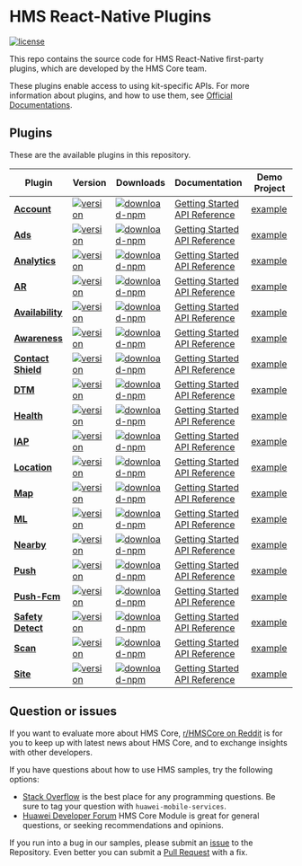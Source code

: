 # HMS React-Native Plugins

[![license](https://img.shields.io/badge/license-Apache--2.0-green)](./LICENSE)

This repo contains the source code for HMS React-Native first-party plugins, which are developed by the HMS Core team.

These plugins enable access to using kit-specific APIs. For more information
about plugins, and how to use them, see
[Official Documentations](https://developer.huawei.com/consumer/en/doc/overview/HMS-Core-Plugin?ha_source=hms1).

## Plugins

These are the available plugins in this repository.

| Plugin | Version | Downloads | Documentation | Demo Project |
| --- | --- | --- | --- | --- |
| [**Account**](./react-native-hms-account) | [![version](https://img.shields.io/npm/v/@hmscore/react-native-hms-account?color=%23ed2a1c&style=for-the-badge)](https://www.npmjs.com/package/@hmscore/react-native-hms-account) | [![download-npm](https://img.shields.io/npm/dm/@hmscore/react-native-hms-account?color=%23007EC6&style=for-the-badge)](https://www.npmjs.com/package/@hmscore/react-native-hms-account) | [Getting Started](https://developer.huawei.com/consumer/en/doc/development/HMS-Plugin-Guides/preparing-the-development-environment-0000001050766307?ha_source=hms1) <br/> [API Reference](https://developer.huawei.com/consumer/en/doc/development/HMS-Plugin-References/overview-0000001051087380?ha_source=hms1) | [example](./react-native-hms-account/example) |
| [**Ads**](./react-native-hms-ads) | [![version](https://img.shields.io/npm/v/@hmscore/react-native-hms-ads?color=%23ed2a1c&style=for-the-badge)](https://www.npmjs.com/package/@hmscore/react-native-hms-ads) | [![download-npm](https://img.shields.io/npm/dm/@hmscore/react-native-hms-ads?color=%23007EC6&style=for-the-badge)](https://www.npmjs.com/package/@hmscore/react-native-hms-ads) | [Getting Started](https://developer.huawei.com/consumer/en/doc/development/HMS-Plugin-Guides/dev-env-0000001050442053?ha_source=hms1) <br/> [API Reference](https://developer.huawei.com/consumer/en/doc/development/HMS-Plugin-References/ads-0000001050311042?ha_source=hms1) | [example](./react-native-hms-ads/example) |
| [**Analytics**](./react-native-hms-analytics) | [![version](https://img.shields.io/npm/v/@hmscore/react-native-hms-analytics?color=%23ed2a1c&style=for-the-badge)](https://www.npmjs.com/package/@hmscore/react-native-hms-analytics) | [![download-npm](https://img.shields.io/npm/dm/@hmscore/react-native-hms-analytics?color=%23007EC6&style=for-the-badge)](https://www.npmjs.com/package/@hmscore/react-native-hms-analytics)         | [Getting Started](https://developer.huawei.com/consumer/en/doc/development/HMS-Plugin-Guides/preparedevenv-0000001051387084?ha_source=hms1) <br/> [API Reference](https://developer.huawei.com/consumer/en/doc/development/HMS-Plugin-References/overview-0000001053026463?ha_source=hms1) | [example](./react-native-hms-analytics/example) |
| [**AR**](./react-native-hms-ar) | [![version](https://img.shields.io/npm/v/@hmscore/react-native-hms-ar?color=%23ed2a1c&style=for-the-badge)](https://www.npmjs.com/package/@hmscore/react-native-hms-ar) | [![download-npm](https://img.shields.io/npm/dm/@hmscore/react-native-hms-ar?color=%23007EC6&style=for-the-badge)](https://www.npmjs.com/package/@hmscore/react-native-hms-ar) | [Getting Started](https://developer.huawei.com/consumer/en/doc/development/HMS-Plugin-Guides/preparedevenv-0000001058623563?ha_source=hms1) <br/> [API Reference](https://developer.huawei.com/consumer/en/doc/development/HMS-Plugin-References/overview-0000001058415717?ha_source=hms1) | [example](./react-native-hms-ar/example) |
| [**Availability**](./react-native-hms-availability) | [![version](https://img.shields.io/npm/v/@hmscore/react-native-hms-availability?color=%23ed2a1c&style=for-the-badge)](https://www.npmjs.com/package/@hmscore/react-native-hms-availability) | [![download-npm](https://img.shields.io/npm/dm/@hmscore/react-native-hms-availability?color=%23007EC6&style=for-the-badge)](https://www.npmjs.com/package/@hmscore/react-native-hms-availability) | [Getting Started](https://developer.huawei.com/consumer/en/doc/development/HMS-Plugin-Guides/preparing-the-development-environment-0000001091092010?ha_source=hms1) <br/> [API Reference](https://developer.huawei.com/consumer/en/doc/development/HMS-Plugin-References/overview-0000001092614672?ha_source=hms1) | [example](./react-native-hms-availability/example) |
| [**Awareness**](./react-native-hms-awareness) | [![version](https://img.shields.io/npm/v/@hmscore/react-native-hms-awareness?color=%23ed2a1c&style=for-the-badge)](https://www.npmjs.com/package/@hmscore/react-native-hms-awareness) | [![download-npm](https://img.shields.io/npm/dm/@hmscore/react-native-hms-awareness?color=%23007EC6&style=for-the-badge)](https://www.npmjs.com/package/@hmscore/react-native-hms-awareness) | [Getting Started](https://developer.huawei.com/consumer/en/doc/development/HMS-Plugin-Guides/preparing-the-development-environment-0000001073515903?ha_source=hms1) <br/> [API Reference](https://developer.huawei.com/consumer/en/doc/development/HMS-Plugin-References/overview-0000001074268798?ha_source=hms1) | [example](./react-native-hms-awareness/example) |
| [**Contact Shield**](./react-native-hms-contactshield) | [![version](https://img.shields.io/npm/v/@hmscore/react-native-hms-contactshield?color=%23ed2a1c&style=for-the-badge)](https://www.npmjs.com/package/@hmscore/react-native-hms-contactshield) | [![download-npm](https://img.shields.io/npm/dm/@hmscore/react-native-hms-contactshield?color=%23007EC6&style=for-the-badge)](https://www.npmjs.com/package/@hmscore/react-native-hms-contactshield) | [Getting Started](https://developer.huawei.com/consumer/en/doc/development/HMS-Plugin-Guides/preparedevenv-0000001062519333?ha_source=hms1) <br/> [API Reference](https://developer.huawei.com/consumer/en/doc/development/HMS-Plugin-References/overview-0000001062825598?ha_source=hms1) | [example](./react-native-hms-contactshield/example) |
| [**DTM**](./react-native-hms-dtm) | [![version](https://img.shields.io/npm/v/@hmscore/react-native-hms-dtm?color=%23ed2a1c&style=for-the-badge)](https://www.npmjs.com/package/@hmscore/react-native-hms-dtm) | [![download-npm](https://img.shields.io/npm/dm/@hmscore/react-native-hms-dtm?color=%23007EC6&style=for-the-badge)](https://www.npmjs.com/package/@hmscore/react-native-hms-dtm) | [Getting Started](https://developer.huawei.com/consumer/en/doc/development/HMS-Plugin-Guides/prepare-development-environment-0000001056858057?ha_source=hms1) <br/> [API Reference](https://developer.huawei.com/consumer/en/doc/development/HMS-Plugin-References/overview-0000001057153998?ha_source=hms1) | [example](./react-native-hms-health/example) |
| [**Health**](./react-native-hms-health) | [![version](https://img.shields.io/npm/v/@hmscore/react-native-hms-health?color=%23ed2a1c&style=for-the-badge)](https://www.npmjs.com/package/@hmscore/react-native-hms-health) | [![download-npm](https://img.shields.io/npm/dm/@hmscore/react-native-hms-health?color=%23007EC6&style=for-the-badge)](https://www.npmjs.com/package/@hmscore/react-native-hms-health) | [Getting Started](https://developer.huawei.com/consumer/en/doc/development/HMS-Plugin-Guides/preparedevenv-0000001050157757?ha_source=hms1) <br/> [API Reference](https://developer.huawei.com/consumer/en/doc/development/HMS-Plugin-References/overview-0000001074141482?ha_source=hms1) | [example](./react-native-hms-dtm/example) |
| [**IAP**](./react-native-hms-iap) | [![version](https://img.shields.io/npm/v/@hmscore/react-native-hms-iap?color=%23ed2a1c&style=for-the-badge)](https://www.npmjs.com/package/@hmscore/react-native-hms-iap) | [![download-npm](https://img.shields.io/npm/dm/@hmscore/react-native-hms-iap?color=%23007EC6&style=for-the-badge)](https://www.npmjs.com/package/@hmscore/react-native-hms-iap) | [Getting Started](https://developer.huawei.com/consumer/en/doc/development/HMS-Plugin-Guides/preparedevenv-0000001050766241?ha_source=hms1) <br/> [API Reference](https://developer.huawei.com/consumer/en/doc/development/HMS-Plugin-References/overview-0000001051087324?ha_source=hms1) | [example](./react-native-hms-iap/example) |
| [**Location**](./react-native-hms-location) | [![version](https://img.shields.io/npm/v/@hmscore/react-native-hms-location?color=%23ed2a1c&style=for-the-badge)](https://www.npmjs.com/package/@hmscore/react-native-hms-location) | [![download-npm](https://img.shields.io/npm/dm/@hmscore/react-native-hms-location?color=%23007EC6&style=for-the-badge)](https://www.npmjs.com/package/@hmscore/react-native-hms-location) | [Getting Started](https://developer.huawei.com/consumer/en/doc/development/HMS-Plugin-Guides/preparedevenv-0000001050041326?ha_source=hms1) <br/> [API Reference](https://developer.huawei.com/consumer/en/doc/development/HMS-Plugin-References/overview-0000001050041352?ha_source=hms1) | [example](./react-native-hms-location/example) |
| [**Map**](./react-native-hms-map) | [![version](https://img.shields.io/npm/v/@hmscore/react-native-hms-map?color=%23ed2a1c&style=for-the-badge)](https://www.npmjs.com/package/@hmscore/react-native-hms-map) | [![download-npm](https://img.shields.io/npm/dm/@hmscore/react-native-hms-map?color=%23007EC6&style=for-the-badge)](https://www.npmjs.com/package/@hmscore/react-native-hms-map) | [Getting Started](https://developer.huawei.com/consumer/en/doc/development/HMS-Plugin-Guides/preparedevenv-0000001050032222?ha_source=hms1) <br/> [API Reference](https://developer.huawei.com/consumer/en/doc/development/HMS-Plugin-References/mapview-0000001051150160?ha_source=hms1) | [example](./react-native-hms-map/example) |
| [**ML**](./react-native-hms-ml) | [![version](https://img.shields.io/npm/v/@hmscore/react-native-hms-ml?color=%23ed2a1c&style=for-the-badge)](https://www.npmjs.com/package/@hmscore/react-native-hms-ml) | [![download-npm](https://img.shields.io/npm/dm/@hmscore/react-native-hms-ml?color=%23007EC6&style=for-the-badge)](https://www.npmjs.com/package/@hmscore/react-native-hms-ml) | [Getting Started](https://developer.huawei.com/consumer/en/doc/development/HMS-Plugin-Guides/preparedevenv-0000001051006241?ha_source=hms1) <br/> [API Reference](https://developer.huawei.com/consumer/en/doc/development/HMS-Plugin-References/overview-0000001051088416?ha_source=hms1) | [example](./react-native-hms-ml/example) |
| [**Nearby**](./react-native-hms-nearby) | [![version](https://img.shields.io/npm/v/@hmscore/react-native-hms-nearby?color=%23ed2a1c&style=for-the-badge)](https://www.npmjs.com/package/@hmscore/react-native-hms-nearby) | [![download-npm](https://img.shields.io/npm/dm/@hmscore/react-native-hms-nearby?color=%23007EC6&style=for-the-badge)](https://www.npmjs.com/package/@hmscore/react-native-hms-nearby) | [Getting Started](https://developer.huawei.com/consumer/en/doc/development/HMS-Plugin-Guides/prepare-development-environment-0000001054260430?ha_source=hms1) <br/> [API Reference](https://developer.huawei.com/consumer/en/doc/development/HMS-Plugin-References/overview-0000001053958778?ha_source=hms1) | [example](./react-native-hms-nearby/example) |
| [**Push**](./react-native-hms-push) | [![version](https://img.shields.io/npm/v/@hmscore/react-native-hms-push?color=%23ed2a1c&style=for-the-badge)](https://www.npmjs.com/package/@hmscore/react-native-hms-push) | [![download-npm](https://img.shields.io/npm/dm/@hmscore/react-native-hms-push?color=%23007EC6&style=for-the-badge)](https://www.npmjs.com/package/@hmscore/react-native-hms-push) | [Getting Started](https://developer.huawei.com/consumer/en/doc/development/HMS-Plugin-Guides/preparedevenv-0000001050155838?ha_source=hms1) <br/> [API Reference](https://developer.huawei.com/consumer/en/doc/development/HMS-Plugin-References/push-overview-0000001193655312?ha_source=hms1) | [example](./react-native-hms-push/example) |
| [**Push-Fcm**](./react-native-hms-push-fcm) | [![version](https://img.shields.io/npm/v/@hmscore/react-native-hms-push-fcm?color=%23ed2a1c&style=for-the-badge)](https://www.npmjs.com/package/@hmscore/react-native-hms-push-fcm) | [![download-npm](https://img.shields.io/npm/dm/@hmscore/react-native-hms-push-fcm?color=%23007EC6&style=for-the-badge)](https://www.npmjs.com/package/@hmscore/react-native-hms-push-fcm) | [Getting Started](https://developer.huawei.com/consumer/en/doc/development/HMS-Plugin-Guides/preparedevenv-0000001050155838?ha_source=hms1) <br/> [API Reference](https://developer.huawei.com/consumer/en/doc/development/HMS-Plugin-References/push-fcm-overview-0000001238655297?ha_source=hms1) | [example](./react-native-hms-push-fcm/example) |
| [**Safety Detect**](./react-native-hms-safetydetect) | [![version](https://img.shields.io/npm/v/@hmscore/react-native-hms-safetydetect?color=%23ed2a1c&style=for-the-badge)](https://www.npmjs.com/package/@hmscore/react-native-hms-safetydetect) | [![download-npm](https://img.shields.io/npm/dm/@hmscore/react-native-hms-safetydetect?color=%23007EC6&style=for-the-badge)](https://www.npmjs.com/package/@hmscore/react-native-hms-safetydetect) | [Getting Started](https://developer.huawei.com/consumer/en/doc/development/HMS-Plugin-Guides/prepare-dev-env-0000001052646231?ha_source=hms1) <br/> [API Reference](https://developer.huawei.com/consumer/en/doc/development/HMS-Plugin-References/overview-0000001052765437?ha_source=hms1) | [example](./react-native-hms-scan/example) |
| [**Scan**](./react-native-hms-scan) | [![version](https://img.shields.io/npm/v/@hmscore/react-native-hms-scan?color=%23ed2a1c&style=for-the-badge)](https://www.npmjs.com/package/@hmscore/react-native-hms-scan) | [![download-npm](https://img.shields.io/npm/dm/@hmscore/react-native-hms-scan?color=%23007EC6&style=for-the-badge)](https://www.npmjs.com/package/@hmscore/react-native-hms-scan) | [Getting Started](https://developer.huawei.com/consumer/en/doc/development/HMS-Plugin-Guides/prepare-dev-env-0000001056166177?ha_source=hms1) <br/> [API Reference](https://developer.huawei.com/consumer/en/doc/development/HMS-Plugin-References/overview-0000001057541182?ha_source=hms1) | [example](./react-native-hms-scan/example) |
| [**Site**](./react-native-hms-site) | [![version](https://img.shields.io/npm/v/@hmscore/react-native-hms-site?color=%23ed2a1c&style=for-the-badge)](https://www.npmjs.com/package/@hmscore/react-native-hms-site) | [![download-npm](https://img.shields.io/npm/dm/@hmscore/react-native-hms-site?color=%23007EC6&style=for-the-badge)](https://www.npmjs.com/package/@hmscore/react-native-hms-site) | [Getting Started](https://developer.huawei.com/consumer/en/doc/development/HMS-Plugin-Guides/dev-env-0000001050442053?ha_source=hms1) <br/> [API Reference](https://developer.huawei.com/consumer/en/doc/development/HMS-Plugin-References/overview-0000001051070802?ha_source=hms1) | [example](./react-native-hms-site/example) |

## Question or issues

If you want to evaluate more about HMS Core, [r/HMSCore on Reddit](https://www.reddit.com/r/HuaweiDevelopers/) is for you to keep up with latest news about HMS Core, and to exchange insights with other developers.

If you have questions about how to use HMS samples, try the following options:

- [Stack Overflow](https://stackoverflow.com/questions/tagged/huawei-mobile-services) is the best place for any programming questions. Be sure to tag your question with `huawei-mobile-services`.
- [Huawei Developer Forum](https://forums.developer.huawei.com/forumPortal/en/home?fid=0101187876626530001?ha_source=hms1) HMS Core Module is great for general questions, or seeking recommendations and opinions.

If you run into a bug in our samples, please submit an [issue](https://github.com/HMS-Core/hms-react-native-plugin/issues) to the Repository. Even better you can submit a [Pull Request](https://github.com/HMS-Core/hms-react-native-plugin/pulls) with a fix.
